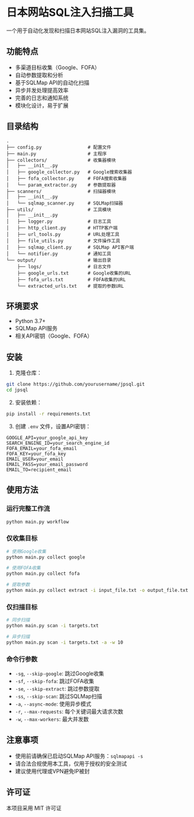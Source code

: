 # 日本网站SQL注入扫描工具

一个用于自动化发现和扫描日本网站SQL注入漏洞的工具集。

## 功能特点

- 多渠道目标收集（Google、FOFA）
- 自动参数提取和分析
- 基于SQLMap API的自动化扫描
- 异步并发处理提高效率
- 完善的日志和通知系统
- 模块化设计，易于扩展

## 目录结构

```
.
├── config.py                 # 配置文件
├── main.py                   # 主程序
├── collectors/               # 收集器模块
│   ├── __init__.py
│   ├── google_collector.py   # Google搜索收集器
│   ├── fofa_collector.py     # FOFA搜索收集器
│   └── param_extractor.py    # 参数提取器
├── scanners/                 # 扫描器模块
│   ├── __init__.py
│   └── sqlmap_scanner.py     # SQLMap扫描器
├── utils/                    # 工具模块
│   ├── __init__.py
│   ├── logger.py             # 日志工具
│   ├── http_client.py        # HTTP客户端
│   ├── url_tools.py          # URL处理工具
│   ├── file_utils.py         # 文件操作工具
│   ├── sqlmap_client.py      # SQLMap API客户端
│   └── notifier.py           # 通知工具
└── output/                   # 输出目录
    ├── logs/                 # 日志文件
    ├── google_urls.txt       # Google收集的URL
    ├── fofa_urls.txt         # FOFA收集的URL
    └── extracted_urls.txt    # 提取的参数URL
```

## 环境要求

- Python 3.7+
- SQLMap API服务
- 相关API密钥（Google、FOFA）

## 安装

1. 克隆仓库：

```bash
git clone https://github.com/yourusername/jpsql.git
cd jpsql
```

2. 安装依赖：

```bash
pip install -r requirements.txt
```

3. 创建 `.env` 文件，设置API密钥：

```
GOOGLE_API=your_google_api_key
SEARCH_ENGINE_ID=your_search_engine_id
FOFA_EMAIL=your_fofa_email
FOFA_KEY=your_fofa_key
EMAIL_USER=your_email
EMAIL_PASS=your_email_password
EMAIL_TO=recipient_email
```

## 使用方法

### 运行完整工作流

```bash
python main.py workflow
```

### 仅收集目标

```bash
# 使用Google收集
python main.py collect google

# 使用FOFA收集
python main.py collect fofa

# 提取参数
python main.py collect extract -i input_file.txt -o output_file.txt
```

### 仅扫描目标

```bash
# 同步扫描
python main.py scan -i targets.txt

# 异步扫描
python main.py scan -i targets.txt -a -w 10
```

### 命令行参数

- `-sg`, `--skip-google`: 跳过Google收集
- `-sf`, `--skip-fofa`: 跳过FOFA收集
- `-se`, `--skip-extract`: 跳过参数提取
- `-ss`, `--skip-scan`: 跳过SQLMap扫描
- `-a`, `--async-mode`: 使用异步模式
- `-r`, `--max-requests`: 每个关键词最大请求次数
- `-w`, `--max-workers`: 最大并发数

## 注意事项

- 使用前请确保已启动SQLMap API服务：`sqlmapapi -s`
- 请合法合规使用本工具，仅用于授权的安全测试
- 建议使用代理或VPN避免IP被封

## 许可证

本项目采用 MIT 许可证
